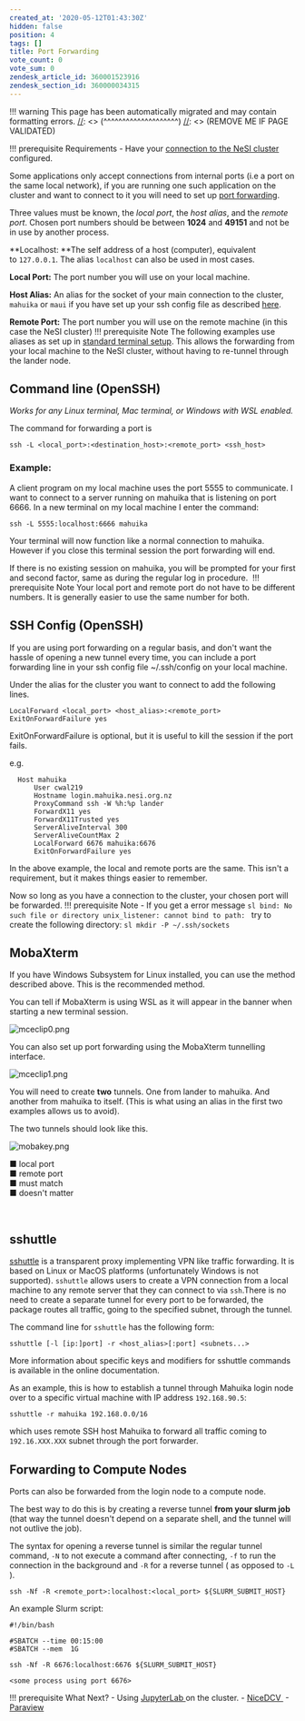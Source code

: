 ```yaml
---
created_at: '2020-05-12T01:43:30Z'
hidden: false
position: 4
tags: []
title: Port Forwarding
vote_count: 0
vote_sum: 0
zendesk_article_id: 360001523916
zendesk_section_id: 360000034315
---
```




[//]: <> (REMOVE ME IF PAGE VALIDATED)
[//]: <> (vvvvvvvvvvvvvvvvvvvv)
!!! warning
    This page has been automatically migrated and may contain formatting errors.
[//]: <> (^^^^^^^^^^^^^^^^^^^^)
[//]: <> (REMOVE ME IF PAGE VALIDATED)

!!! prerequisite Requirements
     -   Have your [connection to the NeSI
         cluster](../../Scientific_Computing/Terminal_Setup/Standard_Terminal_Setup.md)
         configured.

Some applications only accept connections from internal ports (i.e a
port on the same local network), if you are running one such application
on the cluster and want to connect to it you will need to set up [port
forwarding](https://en.wikipedia.org/wiki/Port_forwarding).

Three values must be known, the *local port*, the *host alias*, and the
*remote port*. Chosen port numbers should be between **1024** and
**49151** and not be in use by another process.

**Localhost: **The self address of a host (computer), equivalent
to `127.0.0.1`. The alias `localhost` can also be used in most cases.

**Local Port:** The port number you will use on your local machine. 

**Host Alias:** An alias for the socket of your main connection to the
cluster, `mahuika` or `maui` if you have set up your ssh config file as
described
[here](../../Scientific_Computing/Terminal_Setup/Standard_Terminal_Setup.md).

**Remote Port:** The port number you will use on the remote machine (in
this case the NeSI cluster)
!!! prerequisite Note
     The following examples use aliases as set up in [standard terminal
     setup](../../Scientific_Computing/Terminal_Setup/Standard_Terminal_Setup.md).
     This allows the forwarding from your local machine to the NeSI
     cluster, without having to re-tunnel through the lander node.

## Command line (OpenSSH)

*Works for any Linux terminal, Mac terminal, or Windows with WSL
enabled.*

The command for forwarding a port is

``` sl
ssh -L <local_port>:<destination_host>:<remote_port> <ssh_host>
```

### Example:

A client program on my local machine uses the port 5555 to communicate.
I want to connect to a server running on mahuika that is listening on
port 6666. In a new terminal on my local machine I enter the command:

``` sl
ssh -L 5555:localhost:6666 mahuika 
```

Your terminal will now function like a normal connection to mahuika.
However if you close this terminal session the port forwarding will end.

If there is no existing session on mahuika, you will be prompted for
your first and second factor, same as during the regular log in
procedure. 
!!! prerequisite Note
     Your local port and remote port do not have to be different numbers.
     It is generally easier to use the same number for both.

## SSH Config (OpenSSH)

If you are using port forwarding on a regular basis, and don't want the
hassle of opening a new tunnel every time, you can include a port
forwarding line in your ssh config file ~/.ssh/config on your local
machine.

Under the alias for the cluster you want to connect to add the following
lines.

``` sl
LocalForward <local_port> <host_alias>:<remote_port>
ExitOnForwardFailure yes
```

ExitOnForwardFailure is optional, but it is useful to kill the session
if the port fails. 

e.g.

``` sl
  Host mahuika
      User cwal219
      Hostname login.mahuika.nesi.org.nz
      ProxyCommand ssh -W %h:%p lander
      ForwardX11 yes
      ForwardX11Trusted yes
      ServerAliveInterval 300
      ServerAliveCountMax 2
      LocalForward 6676 mahuika:6676
      ExitOnForwardFailure yes
```

In the above example, the local and remote ports are the same. This
isn't a requirement, but it makes things easier to remember.

Now so long as you have a connection to the cluster, your chosen port
will be forwarded.
!!! prerequisite Note
     -   If you get a error message
         ``` sl
         bind: No such file or directory
         unix_listener: cannot bind to path: 
         ```
         try to create the following directory:
         ``` sl
         mkdir -P ~/.ssh/sockets
         ```

## MobaXterm

If you have Windows Subsystem for Linux installed, you can use the
method described above. This is the recommended method.

You can tell if MobaXterm is using WSL as it will appear in the banner
when starting a new terminal session. 

![mceclip0.png](../../assets/images/Port_Forwarding.png)

You can also set up port forwarding using the MobaXterm tunnelling
interface.

![mceclip1.png](../../assets/images/Port_Forwarding_0.png)

You will need to create **two** tunnels. One from lander to mahuika. And
another from mahuika to itself. (This is what using an alias in the
first two examples allows us to avoid).

The two tunnels should look like this.

![mobakey.png](../../assets/images/Port_Forwarding_1.png)

■ local port  
■ remote port  
■ must match  
■ doesn't matter

 

## sshuttle 

[sshuttle](https://sshuttle.readthedocs.io/en/stable/) is a transparent
proxy implementing VPN like traffic forwarding. It is based on Linux or
MacOS platforms (unfortunately Windows is not supported). `sshuttle`
allows users to create a VPN connection from a local machine to any
remote server that they can connect to via `ssh`.There is no need to
create a separate tunnel for every port to be forwarded, the package
routes all traffic, going to the specified subnet, through the tunnel.

The command line for `sshuttle` has the following form:

``` sl
sshuttle [-l [ip:]port] -r <host_alias>[:port] <subnets...>
```

More information about specific keys and modifiers for sshuttle commands
is available in the online documentation.

As an example, this is how to establish a tunnel through Mahuika login
node over to a specific virtual machine with IP address `192.168.90.5`:

``` sl
sshuttle -r mahuika 192.168.0.0/16
```

which uses remote SSH host Mahuika to forward all traffic coming to
`192.16.XXX.XXX` subnet through the port forwarder.

## Forwarding to Compute Nodes

Ports can also be forwarded from the login node to a compute node.

The best way to do this is by creating a reverse tunnel **from your
slurm job** (that way the tunnel doesn't depend on a separate shell, and
the tunnel will not outlive the job). 

The syntax for opening a reverse tunnel is similar the regular tunnel
command, `-N` to not execute a command after connecting, `-f` to run the
connection in the background and `-R` for a reverse tunnel ( as opposed
to `-L` ).

``` sl
ssh -Nf -R <remote_port>:localhost:<local_port> ${SLURM_SUBMIT_HOST}
```

An example Slurm script:

``` sl
#!/bin/bash

#SBATCH --time 00:15:00
#SBATCH --mem  1G

ssh -Nf -R 6676:localhost:6676 ${SLURM_SUBMIT_HOST}

<some process using port 6676>
```
!!! prerequisite What Next?
     -   Using
         [JupyterLab ](../../Scientific_Computing/Supported_Applications/JupyterLab.md)on
         the cluster.
     -   [NiceDCV ](../../Scientific_Computing/HPC_Software_Environment/NICE_DCV_Setup.md)
     -   [Paraview](../../Scientific_Computing/Supported_Applications/ParaView.md)
